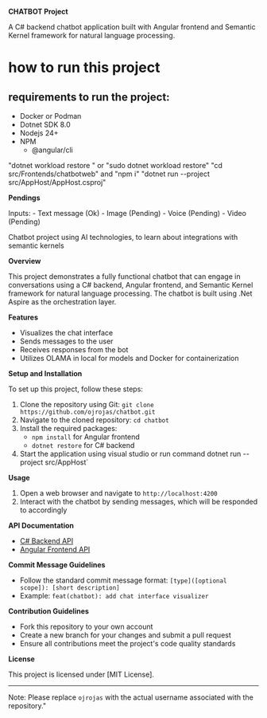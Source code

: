 **CHATBOT Project**

A C# backend chatbot application built with Angular frontend and Semantic Kernel framework for natural language processing.

# how to run this project

## requirements to run the project:
* Docker or Podman
* Dotnet SDK 8.0
* Nodejs 24+
* NPM
    * @angular/cli


 "dotnet workload restore " or "sudo dotnet workload restore"
 "cd src/Frontends/chatbotweb" and "npm i"
 "dotnet run --project src/AppHost/AppHost.csproj"

 **Pendings**

Inputs:
    - Text message (Ok)
    - Image (Pending)
    - Voice (Pending)
    - Video (Pending)

Chatbot project using AI technologies, to learn about integrations with semantic kernels

**Overview**

This project demonstrates a fully functional chatbot that can engage in conversations using a C# backend, Angular frontend, and Semantic Kernel framework for natural language processing. The chatbot is built using .Net Aspire as the orchestration layer.

**Features**

*   Visualizes the chat interface
*   Sends messages to the user
*   Receives responses from the bot
*   Utilizes OLAMA in local for models and Docker for containerization

**Setup and Installation**

To set up this project, follow these steps:

1.  Clone the repository using Git: `git clone https://github.com/ojrojas/chatbot.git`
2.  Navigate to the cloned repository: `cd chatbot`
3.  Install the required packages:
    *   `npm install` for Angular frontend
    *   `dotnet restore` for C# backend
4.  Start the application using visual studio or run command dotnet run --project src/AppHost`

**Usage**

1.  Open a web browser and navigate to `http://localhost:4200`
2.  Interact with the chatbot by sending messages, which will be responded to accordingly

**API Documentation**

*   [C# Backend API](https://ojrojas.github.io/chatbot/api/)
*   [Angular Frontend API](https://ojrojas.github.io/chatbot/frontend/api/)

**Commit Message Guidelines**

*   Follow the standard commit message format: `[type]([optional scope]): [short description]`
*   Example: `feat(chatbot): add chat interface visualizer`

**Contribution Guidelines**

*   Fork this repository to your own account
*   Create a new branch for your changes and submit a pull request
*   Ensure all contributions meet the project's code quality standards

**License**

This project is licensed under [MIT License].

---

Note: Please replace `ojrojas` with the actual username associated with the repository."
